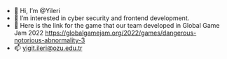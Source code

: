 - 👋 Hi, I’m @Yileri
- 👀 I’m interested in cyber security and frontend development.
- 💞️ Here is the link for the game that our team developed in Global Game Jam 2022
      https://globalgamejam.org/2022/games/dangerous-notorious-abnormality-3
- 📫 yigit.ileri@ozu.edu.tr

<!---
Yileri/Yileri is a ✨ special ✨ repository because its `README.md` (this file) appears on your GitHub profile.
You can click the Preview link to take a look at your changes.
--->
